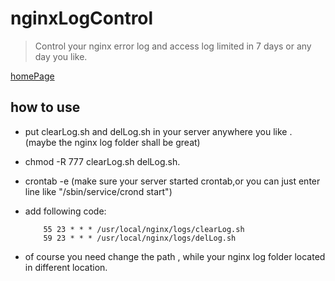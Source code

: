 # nginxLogControl

> Control your nginx error log and access log limited in 7 days or any day you like.

[homePage](http://www.liumapp.com)

## how to use 

* put clearLog.sh and delLog.sh in your server anywhere you like . (maybe the nginx log folder shall be great)

* chmod -R 777 clearLog.sh delLog.sh. 

* crontab -e (make sure your server started crontab,or you can just enter line like "/sbin/service/crond start")

* add following code:

	```
		55 23 * * * /usr/local/nginx/logs/clearLog.sh
		59 23 * * * /usr/local/nginx/logs/delLog.sh
	```

* of course you need change the path , while your nginx log folder located in different location.

